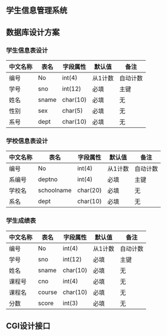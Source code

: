 ## 学生信息管理系统


## 数据库设计方案

### 学生信息表设计

|中文名称|表名|字段属性|默认值|备注|
|-------|----|-------|-----|----|
| 编号 | No |int(4)|从1计数|自动计数|
|学号|sno|int(12)|必填|主键|
|姓名|sname|char(10)|必填|无|
|性别|sex|char(5)|必填|无|
|系号|dept|char(10)|必填|无|


### 学校信息表设计

|中文名称|表名|字段属性|默认值|备注|
|-------|----|-------|-----|----|
| 编号 | No |int(4)|从1计数|自动计数|
|系编号|deptno|int(4)|必填|主键|
|学校名|schoolname|char(20)|必填|无|
|系名|dept|char(10)|必填|无|


### 学生成绩表

|中文名称|表名|字段属性|默认值|备注|
|-------|----|-------|-----|----|
| 编号 | No |int(4)|从1计数|自动计数|
|学号|sno|int(12)|必填|主键|
|姓名|sname|char(10)|必填|无|
|课程号|cno|int(4)|必填|无|
|课程名|course|char(10)|必填|无|
|分数|score|int(3)|必填|无|



## CGI设计接口

